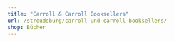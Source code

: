 ```yaml
---
title: "Carroll & Carroll Booksellers"
url: /stroudsburg/carroll-und-carroll-booksellers/
shop: Bücher
---
```

